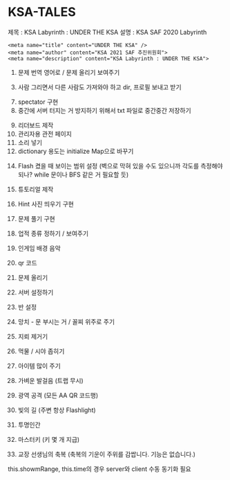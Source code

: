 # KSA-TALES
제목 : KSA Labyrinth : UNDER THE KSA
설명 : KSA SAF 2020 Labyrinth

    <meta name="title" content="UNDER THE KSA" />
    <meta name="author" content="KSA 2021 SAF 추진위원회">
    <meta name="description" content="KSA Labyrinth : UNDER THE KSA">

1. 문제 번역 영어로 / 문제 올리기 보여주기
<!-- 2. map 생성시 가장 바깥쪽은 wall로 두르는 것이 좋을 듯 (에러 방지) // 구현 자체는 안정적인 듯 에러 안 남 -->
3. 사람 그리면서 다른 사람도 가져와야 하고 dir, 프로필 보내고 받기
<!-- 4. 옆 방 안 보이게 수정 -->
<!-- 5. flashlight랑 trap -->
<!-- 6. error 처리 제대로 하기, socket client 중간에 나간다고 서버 터지면 안 됨 -->
7. spectator 구현
8. 중간에 서버 터지는 거 방지하기 위해서 txt 파일로 중간중간 저장하기
<!-- 사용자간 업적 공유 및  -->
9. 리더보드 제작
10. 관리자용 관전 페이지
11. 소리 넣기
12. dictionary 용도는 initialize Map으로 바꾸기
<!-- 13. problem.id 보여주면 안 됨 ?? 필요없을 듯 -->
14. Flash 켰을 때 보이는 범위 설정 (벽으로 막혀 있을 수도 있으니까 각도를 측정해야 되나? while 문이나 BFS 같은 거 필요할 듯)
15. 튜토리얼 제작
16. Hint 사진 띄우기 구현
17. 문제 풀기 구현 
19. 업적 종류 정하기 / 보여주기
20. 인게임 배경 음악
21. qr 코드
22. 문제 올리기
23. 서버 설정하기
24. 반 설정


1. 망치 - 문 부시는 거 / 꼴찌 위주로 주기
2. 지뢰 제거기
3. 먹물 / 시야 좁히기
4. 아이템 많이 주기
5. 가벼운 발걸음 (트랩 무시)
6. 광역 공격 (모든 AA QR 코드행)
7. 빛의 길 (주변 항상 Flashlight)
8. 투명인간
9. 마스터키 (키 몇 개 지급)
10. 교장 선생님의 축복 (축복의 기운이 주위를 감쌉니다. 기능은 없습니다.)


this.showmRange, this.time의 경우 server와 client 수동 동기화 필요